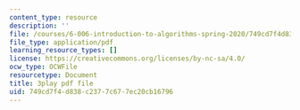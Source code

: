 ```yaml
---
content_type: resource
description: ''
file: /courses/6-006-introduction-to-algorithms-spring-2020/749cd7f4d838c2377c677ec20cb16796_MAyraVVYB64.pdf
file_type: application/pdf
learning_resource_types: []
license: https://creativecommons.org/licenses/by-nc-sa/4.0/
ocw_type: OCWFile
resourcetype: Document
title: 3play pdf file
uid: 749cd7f4-d838-c237-7c67-7ec20cb16796
---
```

